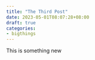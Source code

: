 ```yaml
---
title: "The Third Post"
date: 2023-05-01T08:07:28+08:00
draft: true
categories:
- bigthings
---
```


This is something new
